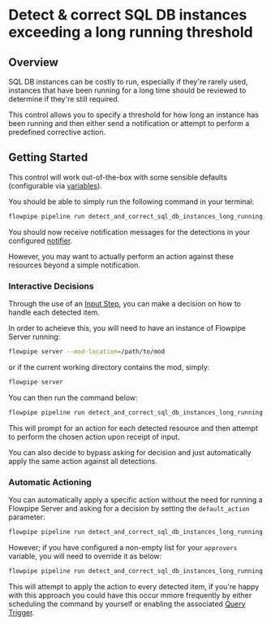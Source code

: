 # Detect & correct SQL DB instances exceeding a long running threshold

## Overview

SQL DB instances can be costly to run, especially if they're rarely used, instances that have been running for a long time should be reviewed to determine if they're still required.

This control allows you to specify a threshold for how long an instance has been running and then either send a notification or attempt to perform a predefined corrective action.

## Getting Started

This control will work out-of-the-box with some sensible defaults (configurable via [variables](https://flowpipe.io/docs/build/mod-variables)).

You should be able to simply run the following command in your terminal:

```sh
flowpipe pipeline run detect_and_correct_sql_db_instances_long_running
```

You should now receive notification messages for the detections in your configured [notifier](https://flowpipe.io/docs/reference/config-files/notifier).

However, you may want to actually perform an action against these resources beyond a simple notification.

### Interactive Decisions

Through the use of an [Input Step](https://flowpipe.io/docs/build/input), you can make a decision on how to handle each detected item.

In order to acheieve this, you will need to have an instance of Flowpipe Server running:

```sh
flowpipe server --mod-location=/path/to/mod
```

or if the current working directory contains the mod, simply:

```sh
flowpipe server
```

You can then run the command below:
```sh
flowpipe pipeline run detect_and_correct_sql_db_instances_long_running --host local --arg='approvers=["default"]'
```

This will prompt for an action for each detected resource and then attempt to perform the chosen action upon receipt of input.

You can also decide to bypass asking for decision and just automatically apply the same action against all detections.

### Automatic Actioning

You can automatically apply a specific action without the need for running a Flowpipe Server and asking for a decision by setting the `default_action` parameter:

```sh
flowpipe pipeline run detect_and_correct_sql_db_instances_long_running --arg='default_action="delete_sql_db_instance"'
```

However; if you have configured a non-empty list for your `approvers` variable, you will need to override it as below:

```sh
flowpipe pipeline run detect_and_correct_sql_db_instances_long_running --arg='approvers=[]' --arg='default_action="delete_sql_db_instance"'
```

This will attempt to apply the action to every detected item, if you're happy with this approach you could have this occur mmore frequently by either scheduling the command by yourself or enabling the associated [Query Trigger](https://hub.flowpipe.io/mods/turbot/gcp_thrifty/triggers/gcp_thrifty.trigger.query.detect_and_correct_sql_db_instances_long_running).